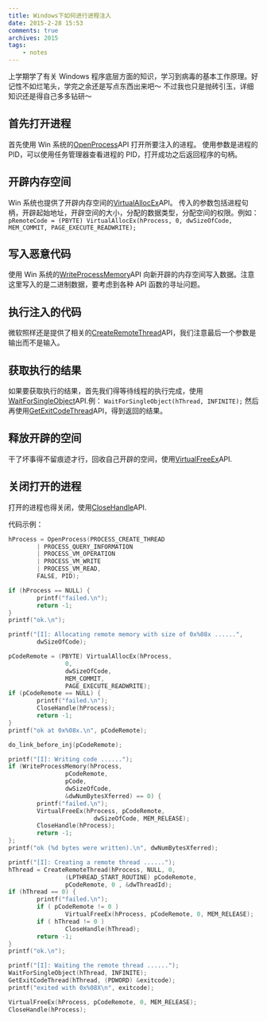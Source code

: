 ```yaml
---
title: Windows下如何进行进程注入
date: 2015-2-28 15:53
comments: true
archives: 2015
tags:
	- notes
---
```


上学期学了有关 Windows 程序底层方面的知识，学习到病毒的基本工作原理。好记性不如烂笔头，学完之余还是写点东西出来吧～
不过我也只是抛砖引玉，详细知识还是得自己多多钻研～

## 首先打开进程

首先使用 Win 系统的[OpenProcess](<https://msdn.microsoft.com/en-us/library/windows/desktop/ms684320(v=vs.85).aspx>)API 打开所要注入的进程。
使用参数是进程的 PID，可以使用任务管理器查看进程的 PID，打开成功之后返回程序的句柄。

## 开辟内存空间

Win 系统也提供了开辟内存空间的[VirtualAllocEx](<https://msdn.microsoft.com/en-us/library/windows/desktop/aa366890(v=vs.85).aspx>)API。
传入的参数包括进程句柄，开辟起始地址，开辟空间的大小，分配的数据类型，分配空间的权限。例如： `pRemoteCode = (PBYTE) VirtualAllocEx(hProcess, 0, dwSizeOfCode, MEM_COMMIT, PAGE_EXECUTE_READWRITE);`

## 写入恶意代码

使用 Win 系统的[WriteProcessMemory](<https://msdn.microsoft.com/en-us/library/windows/desktop/ms681674(v=vs.85).aspx>)API 向新开辟的内存空间写入数据。注意这里写入的是二进制数据，要考虑到各种 API 函数的寻址问题。

## 执行注入的代码

微软照样还是提供了相关的[CreateRemoteThread](<https://msdn.microsoft.com/en-us/library/windows/desktop/ms682437(v=vs.85).aspx>)API，我们注意最后一个参数是输出而不是输入。

## 获取执行的结果

如果要获取执行的结果，首先我们得等待线程的执行完成，使用[WaitForSingleObject](<https://msdn.microsoft.com/en-us/library/windows/desktop/ms687032(v=vs.85).aspx>)API.例： `WaitForSingleObject(hThread, INFINITE);`
然后再使用[GetExitCodeThread](<https://msdn.microsoft.com/en-us/library/windows/desktop/ms683190(v=vs.85).aspx>)API，得到返回的结果。

## 释放开辟的空间

干了坏事得不留痕迹才行，回收自己开辟的空间，使用[VirtualFreeEx](<https://msdn.microsoft.com/en-us/library/windows/desktop/aa366894(v=vs.85).aspx>)API.

## 关闭打开的进程

打开的进程也得关闭，使用[CloseHandle](<https://msdn.microsoft.com/en-us/library/windows/desktop/ms724211(v=vs.85).aspx>)API.

代码示例：

```cpp
hProcess = OpenProcess(PROCESS_CREATE_THREAD
		| PROCESS_QUERY_INFORMATION
		| PROCESS_VM_OPERATION
		| PROCESS_VM_WRITE
		| PROCESS_VM_READ,
		FALSE, PID);

if (hProcess == NULL) {
		printf("failed.\n");
		return -1;
}
printf("ok.\n");

printf("[I]: Allocating remote memory with size of 0x%08x ......",
		dwSizeOfCode);

pCodeRemote = (PBYTE) VirtualAllocEx(hProcess,
				0,
				dwSizeOfCode,
				MEM_COMMIT,
				PAGE_EXECUTE_READWRITE);
if (pCodeRemote == NULL) {
		printf("failed.\n");
		CloseHandle(hProcess);
		return -1;
}
printf("ok at 0x%08x.\n", pCodeRemote);

do_link_before_inj(pCodeRemote);

printf("[I]: Writing code ......");
if (WriteProcessMemory(hProcess,
				pCodeRemote,
				pCode,
				dwSizeOfCode,
				&dwNumBytesXferred) == 0) {
		printf("failed.\n");
		VirtualFreeEx(hProcess, pCodeRemote,
						dwSizeOfCode, MEM_RELEASE);
		CloseHandle(hProcess);
		return -1;
};
printf("ok (%d bytes were written).\n", dwNumBytesXferred);

printf("[I]: Creating a remote thread ......");
hThread = CreateRemoteThread(hProcess, NULL, 0,
				(LPTHREAD_START_ROUTINE) pCodeRemote,
				pCodeRemote, 0 , &dwThreadId);
if (hThread == 0) {
		printf("failed.\n");
		if ( pCodeRemote != 0 )
				VirtualFreeEx(hProcess, pCodeRemote, 0, MEM_RELEASE);
		if ( hThread != 0 )
				CloseHandle(hThread);
		return -1;
}
printf("ok.\n");

printf("[I]: Waiting the remote thread ......");
WaitForSingleObject(hThread, INFINITE);
GetExitCodeThread(hThread, (PDWORD) &exitcode);
printf("exited with 0x%08X\n", exitcode);

VirtualFreeEx(hProcess, pCodeRemote, 0, MEM_RELEASE);
CloseHandle(hProcess);
```

